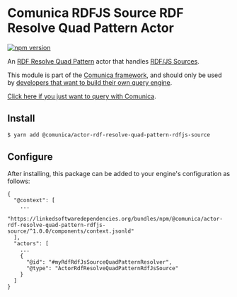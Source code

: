 # Comunica RDFJS Source RDF Resolve Quad Pattern Actor

[![npm version](https://badge.fury.io/js/%40comunica%2Factor-rdf-resolve-quad-pattern-rdfjs-source.svg)](https://www.npmjs.com/package/@comunica/actor-rdf-resolve-quad-pattern-rdfjs-source)

An [RDF Resolve Quad Pattern](https://github.com/comunica/comunica/tree/master/packages/bus-rdf-resolve-quad-pattern) actor that handles [RDF/JS Sources](https://comunica.dev/docs/query/advanced/rdfjs_querying/).

This module is part of the [Comunica framework](https://github.com/comunica/comunica),
and should only be used by [developers that want to build their own query engine](https://comunica.dev/docs/modify/).

[Click here if you just want to query with Comunica](https://comunica.dev/docs/query/).

## Install

```bash
$ yarn add @comunica/actor-rdf-resolve-quad-pattern-rdfjs-source
```

## Configure

After installing, this package can be added to your engine's configuration as follows:
```text
{
  "@context": [
    ...
    "https://linkedsoftwaredependencies.org/bundles/npm/@comunica/actor-rdf-resolve-quad-pattern-rdfjs-source/^1.0.0/components/context.jsonld"  
  ],
  "actors": [
    ...
    {
      "@id": "#myRdfRdfJsSourceQuadPatternResolver",
      "@type": "ActorRdfResolveQuadPatternRdfJsSource"
    }
  ]
}
```
